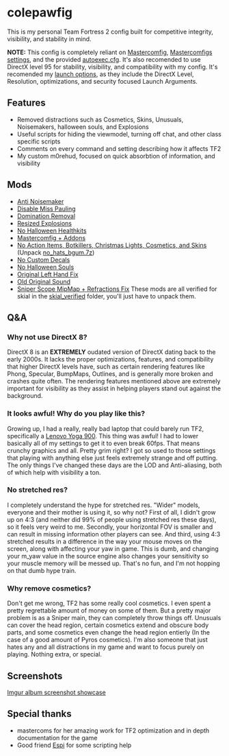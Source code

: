 # colepawfig

This is my personal Team Fortress 2 config built for competitive integrity, visibility, and stability in mind.

**NOTE:** This config is completely reliant on [Mastercomfig](https://mastercomfig.com), [Mastercomfigs settings](cfg/overrides/modules.cfg), and the provided [autoexec.cfg](cfg/overrides/autoexec.cfg). It's also recomended to use DirectX level 95 for stability, visibility, and compatibility with my config. It's recomended my [launch options](cfg/overrides/autoexec.cfg#L19), as they include the DirectX Level, Resolution, optimizations, and security focused Launch Arguments.

## Features
* Removed distractions such as Cosmetics, Skins, Unusuals, Noisemakers, halloween souls, and Explosions
* Useful scripts for hiding the viewmodel, turning off chat, and other class specific scripts
* Comments on every command and setting describing how it affects TF2
* My custom m0rehud, focused on quick absorbtion of information, and visibility

 ## Mods

* [Anti Noisemaker](https://cobyyolo.vip/mods/files/Anti-Noisemaker.vpk)
* [Disable Miss Pauling](https://gamebanana.com/mods/325900)
* [Domination Removal](https://gamebanana.com/mods/36617)
* [Resized Explosions](https://drive.google.com/file/d/0B_loCHMSRedyYXB5b0t0U3c2SE0)
* [No Halloween Healthkits](https://gamebanana.com/mods/401775)
* [Mastercomfig + Addons](https://mastercomfig.com)
* [No Action Items, Botkillers, Christmas Lights, Cosmetics, and Skins](https://pevhs.ch/tf2/vpk/nhbgum/) (Unpack [no_hats_bgum.7z](custom/no_hats_bgum.7z))
* [No Custom Decals](https://gamebanana.com/mods/295666)
* [No Halloween Souls](https://drive.google.com/file/d/1Yss7TO_o3zr0b3Xmg45OHBa78WUZNA_f)
* [Original Left Hand Fix](https://drive.google.com/file/d/1LK6E2exUce3kGID2wESCvb18_Zpt-d2Q)
* [Old Original Sound](https://gamebanana.com/sounds/65522)
* [Sniper Scope MipMap + Refractions Fix](https://gamebanana.com/mods/388222)
These mods are all verified for skial in the [skial_verified](custom/skial_verified.7z) folder, you'll just have to unpack them.

## Q&A

###  Why not use DirectX 8?
DirectX 8 is an **EXTREMELY** oudated version of DirectX dating back to the early 2000s. It lacks the proper optimizations, features, and compatibility that higher DirectX levels have, such as certain rendering features like Phong, Specular, BumpMaps, Outlines, and is generally more broken and crashes quite often. The rendering features mentioned above are extremely important for visibility as they assist in helping players stand out against the background.

### It looks awful! Why do you play like this?
Growing up, I had a really, really bad laptop that could barely run TF2, specifically a [Lenovo Yoga 900](https://www.techradar.com/reviews/pc-mac/laptops-portable-pcs/laptops-and-netbooks/lenovo-yoga-900-1307062/review/2). This thing was awful! I had to lower basically all of my settings to get it to even break 60fps. That means crunchy graphics and all. Pretty grim right? I got so used to those settings that playing with anything else just feels extremely strange and off putting. The only things I've changed these days are the LOD and Anti-aliasing, both of which help with visibility a ton.

### No stretched res?
I completely understand the hype for stretched res. "Wider" models, everyone and their mother is using it, so why not? First of all, I didn't grow up on 4:3 (and neither did 99% of people using stretched res these days), so it feels very weird to me. Secondly, your horizontal FOV is smaller and can result in missing information other players can see. And third, using 4:3 stretched results in a difference in the way your mouse moves on the screen, along with affecting your yaw in game. This is dumb, and changing your m_yaw value in the source engine also changes your sensitivity so your muscle memory will be messed up. That's no fun, and I'm not hopping on that dumb hype train.

### Why remove cosmetics?
Don't get me wrong, TF2 has some really cool cosmetics. I even spent a pretty regrettable amount of money on some of them. But a pretty major problem is as a Sniper main, they can completely throw things off. Unusuals can cover the head region, certain cosmetics extend and obscure body parts, and some cosmetics even change the head region entierly (In the case of a good amount of Pyros cosmetics). I'm also someone that just hates any and all distractions in my game and want to focus purely on playing. Nothing extra, or special.


## Screenshots
[Imgur album screenshot showcase](https://imgur.com/a/eusuVwt)

## Special thanks
* mastercoms for her amazing work for TF2 optimization and in depth documentation for the game
* Good friend [Espi](https://github.com/espimarisa) for some scripting help
